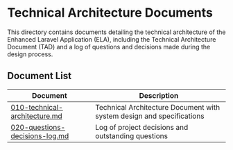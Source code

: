 # Technical Architecture Documents

This directory contains documents detailing the technical architecture of the Enhanced Laravel Application (ELA), including the Technical Architecture Document (TAD) and a log of questions and decisions made during the design process.

## Document List

| Document | Description |
| --- | --- |
| [010-technical-architecture.md](010-technical-architecture.md) | Technical Architecture Document with system design and specifications |
| [020-questions-decisions-log.md](020-questions-decisions-log.md) | Log of project decisions and outstanding questions |

